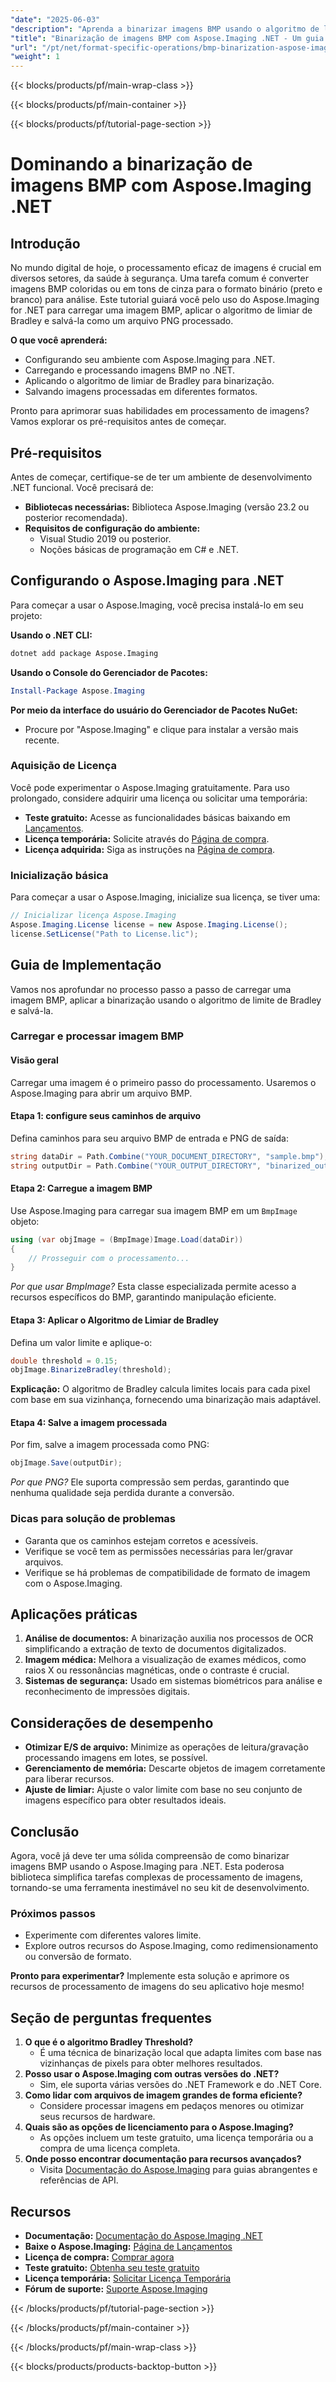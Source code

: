 ```yaml
---
"date": "2025-06-03"
"description": "Aprenda a binarizar imagens BMP usando o algoritmo de limiar de Bradley no Aspose.Imaging para .NET. Siga este guia passo a passo para um processamento de imagens eficiente."
"title": "Binarização de imagens BMP com Aspose.Imaging .NET - Um guia completo"
"url": "/pt/net/format-specific-operations/bmp-binarization-aspose-imaging-net/"
"weight": 1
---
```


{{< blocks/products/pf/main-wrap-class >}}

{{< blocks/products/pf/main-container >}}

{{< blocks/products/pf/tutorial-page-section >}}
# Dominando a binarização de imagens BMP com Aspose.Imaging .NET

## Introdução

No mundo digital de hoje, o processamento eficaz de imagens é crucial em diversos setores, da saúde à segurança. Uma tarefa comum é converter imagens BMP coloridas ou em tons de cinza para o formato binário (preto e branco) para análise. Este tutorial guiará você pelo uso do Aspose.Imaging for .NET para carregar uma imagem BMP, aplicar o algoritmo de limiar de Bradley e salvá-la como um arquivo PNG processado.

**O que você aprenderá:**
- Configurando seu ambiente com Aspose.Imaging para .NET.
- Carregando e processando imagens BMP no .NET.
- Aplicando o algoritmo de limiar de Bradley para binarização.
- Salvando imagens processadas em diferentes formatos.

Pronto para aprimorar suas habilidades em processamento de imagens? Vamos explorar os pré-requisitos antes de começar.

## Pré-requisitos

Antes de começar, certifique-se de ter um ambiente de desenvolvimento .NET funcional. Você precisará de:

- **Bibliotecas necessárias:** Biblioteca Aspose.Imaging (versão 23.2 ou posterior recomendada).
- **Requisitos de configuração do ambiente:**
  - Visual Studio 2019 ou posterior.
  - Noções básicas de programação em C# e .NET.

## Configurando o Aspose.Imaging para .NET

Para começar a usar o Aspose.Imaging, você precisa instalá-lo em seu projeto:

**Usando o .NET CLI:**

```bash
dotnet add package Aspose.Imaging
```

**Usando o Console do Gerenciador de Pacotes:**

```powershell
Install-Package Aspose.Imaging
```

**Por meio da interface do usuário do Gerenciador de Pacotes NuGet:**
- Procure por "Aspose.Imaging" e clique para instalar a versão mais recente.

### Aquisição de Licença

Você pode experimentar o Aspose.Imaging gratuitamente. Para uso prolongado, considere adquirir uma licença ou solicitar uma temporária:

- **Teste gratuito:** Acesse as funcionalidades básicas baixando em [Lançamentos](https://releases.aspose.com/imaging/net/).
- **Licença temporária:** Solicite através do [Página de compra](https://purchase.aspose.com/temporary-license/).
- **Licença adquirida:** Siga as instruções na [Página de compra](https://purchase.aspose.com/buy).

### Inicialização básica

Para começar a usar o Aspose.Imaging, inicialize sua licença, se tiver uma:

```csharp
// Inicializar licença Aspose.Imaging
Aspose.Imaging.License license = new Aspose.Imaging.License();
license.SetLicense("Path to License.lic");
```

## Guia de Implementação

Vamos nos aprofundar no processo passo a passo de carregar uma imagem BMP, aplicar a binarização usando o algoritmo de limite de Bradley e salvá-la.

### Carregar e processar imagem BMP

#### Visão geral

Carregar uma imagem é o primeiro passo do processamento. Usaremos o Aspose.Imaging para abrir um arquivo BMP.

#### Etapa 1: configure seus caminhos de arquivo

Defina caminhos para seu arquivo BMP de entrada e PNG de saída:

```csharp
string dataDir = Path.Combine("YOUR_DOCUMENT_DIRECTORY", "sample.bmp");
string outputDir = Path.Combine("YOUR_OUTPUT_DIRECTORY", "binarized_out.png");
```

#### Etapa 2: Carregue a imagem BMP

Use Aspose.Imaging para carregar sua imagem BMP em um `BmpImage` objeto:

```csharp
using (var objImage = (BmpImage)Image.Load(dataDir))
{
    // Prosseguir com o processamento...
}
```

*Por que usar BmpImage?* Esta classe especializada permite acesso a recursos específicos do BMP, garantindo manipulação eficiente.

#### Etapa 3: Aplicar o Algoritmo de Limiar de Bradley

Defina um valor limite e aplique-o:

```csharp
double threshold = 0.15;
objImage.BinarizeBradley(threshold);
```

**Explicação:** O algoritmo de Bradley calcula limites locais para cada pixel com base em sua vizinhança, fornecendo uma binarização mais adaptável.

#### Etapa 4: Salve a imagem processada

Por fim, salve a imagem processada como PNG:

```csharp
objImage.Save(outputDir);
```

*Por que PNG?* Ele suporta compressão sem perdas, garantindo que nenhuma qualidade seja perdida durante a conversão.

### Dicas para solução de problemas

- Garanta que os caminhos estejam corretos e acessíveis.
- Verifique se você tem as permissões necessárias para ler/gravar arquivos.
- Verifique se há problemas de compatibilidade de formato de imagem com o Aspose.Imaging.

## Aplicações práticas

1. **Análise de documentos:** A binarização auxilia nos processos de OCR simplificando a extração de texto de documentos digitalizados.
2. **Imagem médica:** Melhora a visualização de exames médicos, como raios X ou ressonâncias magnéticas, onde o contraste é crucial.
3. **Sistemas de segurança:** Usado em sistemas biométricos para análise e reconhecimento de impressões digitais.

## Considerações de desempenho

- **Otimizar E/S de arquivo:** Minimize as operações de leitura/gravação processando imagens em lotes, se possível.
- **Gerenciamento de memória:** Descarte objetos de imagem corretamente para liberar recursos.
- **Ajuste de limiar:** Ajuste o valor limite com base no seu conjunto de imagens específico para obter resultados ideais.

## Conclusão

Agora, você já deve ter uma sólida compreensão de como binarizar imagens BMP usando o Aspose.Imaging para .NET. Esta poderosa biblioteca simplifica tarefas complexas de processamento de imagens, tornando-se uma ferramenta inestimável no seu kit de desenvolvimento.

### Próximos passos
- Experimente com diferentes valores limite.
- Explore outros recursos do Aspose.Imaging, como redimensionamento ou conversão de formato.

**Pronto para experimentar?** Implemente esta solução e aprimore os recursos de processamento de imagens do seu aplicativo hoje mesmo!

## Seção de perguntas frequentes

1. **O que é o algoritmo Bradley Threshold?**
   - É uma técnica de binarização local que adapta limites com base nas vizinhanças de pixels para obter melhores resultados.
2. **Posso usar o Aspose.Imaging com outras versões do .NET?**
   - Sim, ele suporta várias versões do .NET Framework e do .NET Core.
3. **Como lidar com arquivos de imagem grandes de forma eficiente?**
   - Considere processar imagens em pedaços menores ou otimizar seus recursos de hardware.
4. **Quais são as opções de licenciamento para o Aspose.Imaging?**
   - As opções incluem um teste gratuito, uma licença temporária ou a compra de uma licença completa.
5. **Onde posso encontrar documentação para recursos avançados?**
   - Visita [Documentação do Aspose.Imaging](https://reference.aspose.com/imaging/net/) para guias abrangentes e referências de API.

## Recursos
- **Documentação:** [Documentação do Aspose.Imaging .NET](https://reference.aspose.com/imaging/net/)
- **Baixe o Aspose.Imaging:** [Página de Lançamentos](https://releases.aspose.com/imaging/net/)
- **Licença de compra:** [Comprar agora](https://purchase.aspose.com/buy)
- **Teste gratuito:** [Obtenha seu teste gratuito](https://releases.aspose.com/imaging/net/)
- **Licença temporária:** [Solicitar Licença Temporária](https://purchase.aspose.com/temporary-license/)
- **Fórum de suporte:** [Suporte Aspose.Imaging](https://forum.aspose.com/c/imaging/10)

{{< /blocks/products/pf/tutorial-page-section >}}

{{< /blocks/products/pf/main-container >}}

{{< /blocks/products/pf/main-wrap-class >}}

{{< blocks/products/products-backtop-button >}}